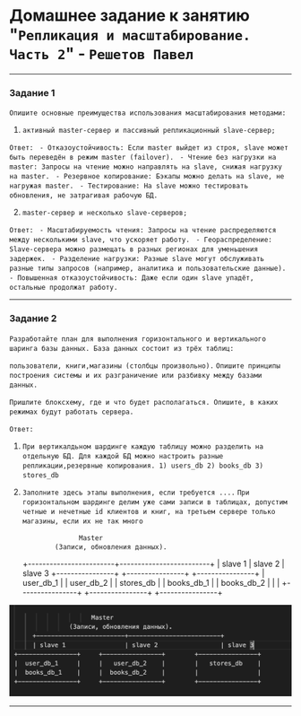 # Домашнее задание к занятию "`Репликация и масштабирование. Часть 2`" - `Решетов Павел`

---

### Задание 1

`Опишите основные преимущества использования масштабирования методами:`

1. `активный master-сервер и пассивный репликационный slave-сервер;`

`Ответ:`
` - Отказоустойчивость: Если master выйдет из строя, slave может быть переведён в режим master (failover).`
` - Чтение без нагрузки на master: Запросы на чтение можно направлять на slave, снижая нагрузку на master.`
` - Резервное копирование: Бэкапы можно делать на slave, не нагружая master.`
` - Тестирование: На slave можно тестировать обновления, не затрагивая рабочую БД.`

2. `master-сервер и несколько slave-серверов;`

`Ответ:`
` - Масштабируемость чтения: Запросы на чтение распределяются между несколькими slave, что ускоряет работу.`
` - Геораспределение: Slave-сервера можно размещать в разных регионах для уменьшения задержек.`
` - Разделение нагрузки: Разные slave могут обслуживать разные типы запросов (например, аналитика и пользовательские данные).`
` - Повышенная отказоустойчивость: Даже если один slave упадёт, остальные продолжат работу.`

---

### Задание 2

`Разработайте план для выполнения горизонтального и вертикального шаринга базы данных. База данных состоит из трёх таблиц:`

`пользователи, книги,магазины (столбцы произвольно).`
`Опишите принципы построения системы и их разграничение или разбивку между базами данных.`

`Пришлите блоксхему, где и что будет располагаться. Опишите, в каких режимах будут работать сервера.`

`Ответ:`

1. `При вертикалдьном шардинге каждую таблицу можно разделить на отдельную БД. Для каждой БД можно настроить разные репликации,резервные копирования. 1) users_db 2) books_db 3) stores_db`

2. `Заполните здесь этапы выполнения, если требуется ....`
`При горизонтальном шардинге делим уже сами записи в таблицах, допустим четные и нечетные id клиентов и книг, на третьем сервере только магазины, если их не так много`

                     Master        
               (Записи, обновления данных). 
     +------------------------+-------------------------+
     | slave 1                | slave 2                 | slave 3
+----------------+     +----------------+        +----------------+
|  user_db_1     |     |   user_db_2    |        |   stores_db    |
|  books_db_1    |     |  books_db_2    |        |                |
+----------------+     +----------------+        +----------------+

![img-1](./img/img-1.png)

---

